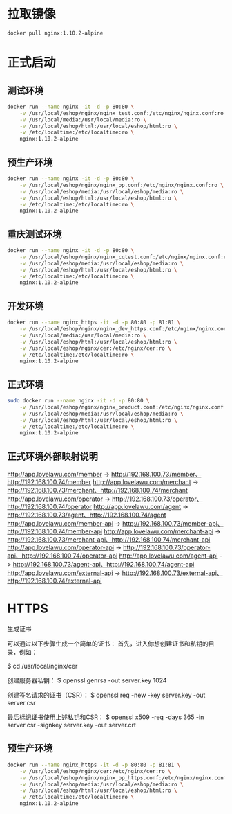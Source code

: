 拉取镜像
======
    docker pull nginx:1.10.2-alpine


正式启动
======

测试环境
----
```bash
docker run --name nginx -it -d -p 80:80 \
    -v /usr/local/eshop/nginx/nginx_test.conf:/etc/nginx/nginx.conf:ro \
    -v /usr/local/media:/usr/local/media:ro \
    -v /usr/local/eshop/html:/usr/local/eshop/html:ro \
    -v /etc/localtime:/etc/localtime:ro \
    nginx:1.10.2-alpine        
```

预生产环境
----

```bash
docker run --name nginx -it -d -p 80:80 \
    -v /usr/local/eshop/nginx/nginx_pp.conf:/etc/nginx/nginx.conf:ro \
    -v /usr/local/eshop/media:/usr/local/eshop/media:ro \
    -v /usr/local/eshop/html:/usr/local/eshop/html:ro \
    -v /etc/localtime:/etc/localtime:ro \
    nginx:1.10.2-alpine
```
重庆测试环境
----

```bash
docker run --name nginx -it -d -p 80:80 \
    -v /usr/local/eshop/nginx/nginx_cqtest.conf:/etc/nginx/nginx.conf:ro \
    -v /usr/local/eshop/media:/usr/local/eshop/media:ro \
    -v /usr/local/eshop/html:/usr/local/eshop/html:ro \
    -v /etc/localtime:/etc/localtime:ro \
    nginx:1.10.2-alpine
```

开发环境
----
```bash
docker run --name nginx_https -it -d -p 80:80 -p 81:81 \
    -v /usr/local/eshop/nginx/nginx_dev_https.conf:/etc/nginx/nginx.conf:ro \
    -v /usr/local/media:/usr/local/media:ro \
    -v /usr/local/eshop/html:/usr/local/eshop/html:ro \
    -v /usr/local/eshop/nginx/cer:/etc/nginx/cer:ro \
    -v /etc/localtime:/etc/localtime:ro \
    nginx:1.10.2-alpine
```

正式环境
----
```bash
sudo docker run --name nginx -it -d -p 80:80 \
    -v /usr/local/eshop/nginx/nginx_product.conf:/etc/nginx/nginx.conf:ro \
    -v /usr/local/eshop/media:/usr/local/eshop/media:ro \
    -v /usr/local/eshop/html:/usr/local/eshop/html:ro \
    -v /etc/localtime:/etc/localtime:ro \
    nginx:1.10.2-alpine        
```

正式环境外部映射说明
----
http://app.lovelawu.com/member -> http://192.168.100.73/member、http://192.168.100.74/member
http://app.lovelawu.com/merchant -> http://192.168.100.73/merchant、http://192.168.100.74/merchant
http://app.lovelawu.com/operator -> http://192.168.100.73/operator、http://192.168.100.74/operator
http://app.lovelawu.com/agent -> http://192.168.100.73/agent、http://192.168.100.74/agent
http://app.lovelawu.com/member-api -> http://192.168.100.73/member-api、http://192.168.100.74/member-api
http://app.lovelawu.com/merchant-api -> http://192.168.100.73/merchant-api、http://192.168.100.74/merchant-api
http://app.lovelawu.com/operator-api -> http://192.168.100.73/operator-api、http://192.168.100.74/operator-api
http://app.lovelawu.com/agent-api -> http://192.168.100.73/agent-api、http://192.168.100.74/agent-api
http://app.lovelawu.com/external-api -> http://192.168.100.73/external-api、http://192.168.100.74/external-api

HTTPS
======
生成证书

可以通过以下步骤生成一个简单的证书：
首先，进入你想创建证书和私钥的目录，例如：

$ cd /usr/local/nginx/cer

创建服务器私钥：
$ openssl genrsa  -out server.key 1024

创建签名请求的证书（CSR）：
$ openssl req -new -key server.key -out server.csr

最后标记证书使用上述私钥和CSR：
$ openssl x509 -req -days 365 -in server.csr -signkey server.key -out server.crt

预生产环境
----

```bash
docker run --name nginx_https -it -d -p 80:80 -p 81:81 \
    -v /usr/local/eshop/nginx/cer:/etc/nginx/cer:ro \
    -v /usr/local/eshop/nginx/nginx_pp_https.conf:/etc/nginx/nginx.conf:ro \
    -v /usr/local/eshop/media:/usr/local/eshop/media:ro \
    -v /usr/local/eshop/html:/usr/local/eshop/html:ro \
    -v /etc/localtime:/etc/localtime:ro \
    nginx:1.10.2-alpine
```